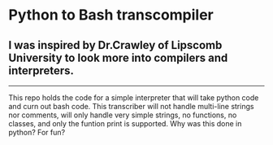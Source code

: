 # Python to Bash transcompiler
## I was inspired by Dr.Crawley of Lipscomb University to look more into compilers and interpreters.
___
This repo holds the code for a simple interpreter that will take python code and curn out bash code.
This transcriber will not handle multi-line strings nor comments, will only handle very simple strings, no functions, no classes,
and only the funtion print is supported. Why was this done in python? For fun?